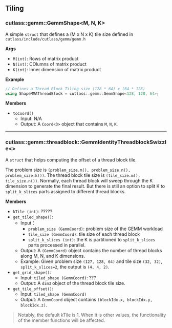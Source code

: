 ## Tiling

### cutlass::gemm::GemmShape<M, N, K>
A simple `struct` that defines a (M x N x K) tile size defined in `cutlass/include/cutlass/gemm/gemm.h`

**Args**
* `M(int)`: Rows of matrix product
* `N(int)`: COlumns of matrix product
* `K(int)`: Inner dimension of matrix product

**Example**
```c++
// Defines a Thread Block Tiling size (128 * 64) x (64 * 128)
using ShapeMMAThreadBlock = cutlass::gemm::GemmShape<128, 128, 64>;
```

**Members**
* `toCoord()`
  * Input: N/A
  * Output: A `Coord<3>` object that contains `M`, `N`, `K`.

***

### cutlass::gemm::threadblock::GemmIdentityThreadblockSwizzle<>
A `struct` that helps computing the offset of a thread block tile.

The problem size is `(problem_size.m(), problem_size.n(), problem_size.k())`. The thread block tile size is `(tile_size.m(), tile_size.n())`. Normally, each thread block will sweep through the K dimension to generate the final result. But there is still an option to split K to `split_k_slices` parts assigned to different thread blocks.

**Members**
* `kTile (int)`: ?????
* `get_tiled_shape()`:
  * Input： 
    * `problem_size (GemmCoord)`: problem size of the GEMM workload 
    * `tile_size (GemmCoord)`: tile size of each thread block
    * `split_k_slices (int)`: the K is partitioned to `split_k_slices` parts processed in parallel.
  * Output: A `(GemmCoord)` object contains the number of thread blocks along M, N, and K dimensions.
  * Example: Given problem size `(127, 128, 64)` and tile size `(32, 32)`, `split_k_slices=2`, the output is `(4, 4, 2)`.
* `get_grid_shape()`:
  * Input: `tiled_shape (GemmCoord)`: ???
  * Output: A `dim3` object of the thread block tile size.
* `get_tile_offset()`:
  * Input: `tiled_shape (GemmCoord)`
  * Output: A `GemmCoord` object contains `(blockIdx.x, blockIdx.y, blockIdx.z)`.
> Notably, the default kTile is 1. When it is other values, the functionality of the member functions will be affected.